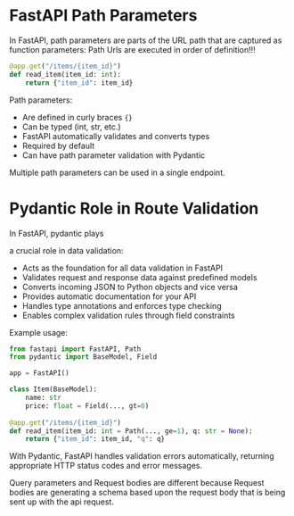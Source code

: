 # FastAPI Path Parameters

In FastAPI, path parameters are parts of the URL path that are captured as function parameters: Path Urls are executed in order of definition!!!

```python
@app.get("/items/{item_id}")
def read_item(item_id: int):
    return {"item_id": item_id}
```

Path parameters:
- Are defined in curly braces `{}`
- Can be typed (int, str, etc.)
- FastAPI automatically validates and converts types
- Required by default
- Can have path parameter validation with Pydantic

Multiple path parameters can be used in a single endpoint.

# Pydantic Role in Route Validation

In FastAPI, pydantic plays

a crucial role in data validation:

- Acts as the foundation for all data validation in FastAPI
- Validates request and response data against predefined models
- Converts incoming JSON to Python objects and vice versa
- Provides automatic documentation for your API
- Handles type annotations and enforces type checking
- Enables complex validation rules through field constraints

Example usage:

```python
from fastapi import FastAPI, Path
from pydantic import BaseModel, Field

app = FastAPI()

class Item(BaseModel):
    name: str
    price: float = Field(..., gt=0)
    
@app.get("/items/{item_id}")
def read_item(item_id: int = Path(..., ge=1), q: str = None):
    return {"item_id": item_id, "q": q}
```

With Pydantic, FastAPI handles validation errors automatically, returning appropriate HTTP status codes and error messages.

Query parameters and Request bodies are different because Request bodies are generating a schema based upon the request body
that is being sent up with the api request. 

